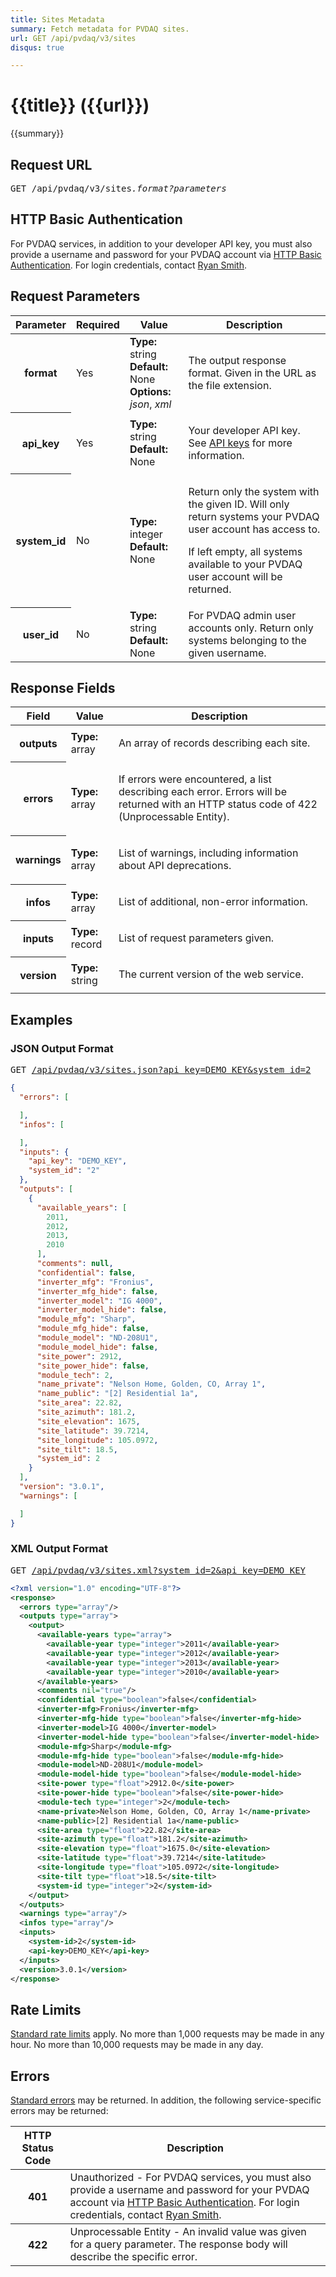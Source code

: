 ```yaml
---
title: Sites Metadata
summary: Fetch metadata for PVDAQ sites.
url: GET /api/pvdaq/v3/sites
disqus: true

---
```


# {{title}} <span class="url">({{url}})</span>
{{summary}}

<ul id="toc"></ul>

## Request URL

<pre>GET /api/pvdaq/v3/sites<em>.format?parameters</em></pre>

## HTTP Basic Authentication

For PVDAQ services, in addition to your developer API key, you must also provide a username and password for your PVDAQ account via [HTTP Basic Authentication](http://en.wikipedia.org/wiki/Basic_access_authentication). For login credentials, contact [Ryan Smith](ryan.smith@nrel.gov).

## Request Parameters

<table border="0" cellpadding="0" cellspacing="0" class="doc-parameters">
  <thead>
    <tr>
      <th class="doc-parameters-name" scope="col">Parameter</th>
      <th class="doc-parameters-required" scope="col">Required</th>
      <th class="doc-parameters-value" scope="col">Value</th>
      <th class="doc-parameters-description" scope="col">Description</th>
    </tr>
  </thead>
  <tbody>
    <tr>
      <th class="doc-parameter-name" scope="row">format</th>
      <td class="doc-parameter-required">Yes</td>
      <td class="doc-parameter-value">
        <div class="doc-parameter-value-field">
          <strong>Type:</strong> string
        </div>
        <div class="doc-parameter-value-field">
          <strong>Default:</strong> None
        </div>
        <div class="doc-parameter-value-field">
          <strong>Options:</strong> <em>json</em>, <em>xml</em>
        </div>
      </td>
      <td class="doc-parameter-description">
        <p>The output response format. Given in the URL as the file extension.</p>
      </td>
    </tr>
    <tr>
      <th class="doc-parameter-name" scope="row">api_key</th>
      <td class="doc-parameter-required">Yes</td>
      <td class="doc-parameter-value">
        <div class="doc-parameter-value-field">
          <strong>Type:</strong> string
        </div>
        <div class="doc-parameter-value-field">
          <strong>Default:</strong> None
        </div>
      </td>
      <td class="doc-parameter-description">
        <p>Your developer API key. See <a href="/docs/api-key/">API keys</a> for more information.</p>
      </td>
    </tr>
    <tr>
      <th class="doc-parameter-name" scope="row">system_id</th>
      <td class="doc-parameter-required">No</td>
      <td class="doc-parameter-value">
        <div class="doc-parameter-value-field">
          <strong>Type:</strong> integer
        </div>
        <div class="doc-parameter-value-field">
          <strong>Default:</strong> None
        </div>
      </td>
      <td class="doc-parameter-description">
        <p>Return only the system with the given ID. Will only return systems your PVDAQ user account has access to.</p>
        <p>If left empty, all systems available to your PVDAQ user account will be returned.</p>
      </td>
    </tr>
    <tr>
      <th class="doc-parameter-name" scope="row">user_id</th>
      <td class="doc-parameter-required">No</td>
      <td class="doc-parameter-value">
        <div class="doc-parameter-value-field">
          <strong>Type:</strong> string
        </div>
        <div class="doc-parameter-value-field">
          <strong>Default:</strong> None
        </div>
      </td>
      <td class="doc-parameter-description">For PVDAQ admin user accounts only. Return only systems belonging to the given username.</td>
    </tr>
  </tbody>
</table>

## Response Fields

<table border="0" cellpadding="0" cellspacing="0" class="doc-parameters">
  <thead>
    <tr>
      <th class="doc-parameters-name" scope="col">Field</th>
      <th class="doc-parameters-value" scope="col">Value</th>
      <th class="doc-parameters-description" scope="col">Description</th>
    </tr>
  </thead>
  <tbody>
    <tr>
      <th class="doc-parameter-name" scope="row">outputs</th>
      <td class="doc-parameter-value">
        <div class="doc-parameter-value-field">
          <strong>Type:</strong> array
        </div>
      </td>
      <td class="doc-parameter-description">
        <p>An array of records describing each site.</p>
      </td>
    </tr>
    <tr>
      <th class="doc-parameter-name" scope="row">errors</th>
      <td class="doc-parameter-value">
        <div class="doc-parameter-value-field">
          <strong>Type:</strong> array
        </div>
      </td>
      <td class="doc-parameter-description">
        <p>If errors were encountered, a list describing each error. Errors will be returned with an HTTP status code of 422 (<span>Unprocessable Entity).</span></p>
      </td>
    </tr>
    <tr>
      <th class="doc-parameter-name" scope="row">warnings</th>
      <td class="doc-parameter-value">
        <div class="doc-parameter-value-field">
          <strong>Type:</strong> array
        </div>
      </td>
      <td class="doc-parameter-description">
        <p>List of warnings, including information about API deprecations.</p>
      </td>
    </tr>
    <tr>
      <th class="doc-parameter-name" scope="row">infos</th>
      <td class="doc-parameter-value">
        <div class="doc-parameter-value-field">
          <strong>Type:</strong> array
        </div>
      </td>
      <td class="doc-parameter-description">
        <p>List of additional, non-error information.</p>
      </td>
    </tr>
    <tr>
      <th class="doc-parameter-name" scope="row">inputs</th>
      <td class="doc-parameter-value">
        <div class="doc-parameter-value-field">
          <strong>Type:</strong> record
        </div>
      </td>
      <td class="doc-parameter-description">
        <p>List of request parameters given.</p>
      </td>
    </tr>
    <tr>
      <th class="doc-parameter-name" scope="row">version</th>
      <td class="doc-parameter-value">
        <div class="doc-parameter-value-field">
          <strong>Type:</strong> string
        </div>
      </td>
      <td class="doc-parameter-description">
        <p>The current version of the web service.</p>
      </td>
    </tr>
  </tbody>
</table>

## Examples

### JSON Output Format

<pre>GET <a href="https://developer.nrel.gov/api/pvdaq/v3/sites.json?api_key=DEMO_KEY&amp;system_id=2">/api/pvdaq/v3/sites.json?api_key=DEMO_KEY&amp;system_id=2</a></pre>

```json
{
  "errors": [

  ],
  "infos": [

  ],
  "inputs": {
    "api_key": "DEMO_KEY",
    "system_id": "2"
  },
  "outputs": [
    {
      "available_years": [
        2011,
        2012,
        2013,
        2010
      ],
      "comments": null,
      "confidential": false,
      "inverter_mfg": "Fronius",
      "inverter_mfg_hide": false,
      "inverter_model": "IG 4000",
      "inverter_model_hide": false,
      "module_mfg": "Sharp",
      "module_mfg_hide": false,
      "module_model": "ND-208U1",
      "module_model_hide": false,
      "site_power": 2912,
      "site_power_hide": false,
      "module_tech": 2,
      "name_private": "Nelson Home, Golden, CO, Array 1",
      "name_public": "[2] Residential 1a",
      "site_area": 22.82,
      "site_azimuth": 181.2,
      "site_elevation": 1675,
      "site_latitude": 39.7214,
      "site_longitude": 105.0972,
      "site_tilt": 18.5,
      "system_id": 2
    }
  ],
  "version": "3.0.1",
  "warnings": [

  ]
}
```

### XML Output Format

<pre>GET <a href="https://developer.nrel.gov/api/pvdaq/v3/sites.xml?system_id=2&amp;api_key=DEMO_KEY">/api/pvdaq/v3/sites.xml?system_id=2&amp;api_key=DEMO_KEY</a></pre>

```xml
<?xml version="1.0" encoding="UTF-8"?>
<response>
  <errors type="array"/>
  <outputs type="array">
    <output>
      <available-years type="array">
        <available-year type="integer">2011</available-year>
        <available-year type="integer">2012</available-year>
        <available-year type="integer">2013</available-year>
        <available-year type="integer">2010</available-year>
      </available-years>
      <comments nil="true"/>
      <confidential type="boolean">false</confidential>
      <inverter-mfg>Fronius</inverter-mfg>
      <inverter-mfg-hide type="boolean">false</inverter-mfg-hide>
      <inverter-model>IG 4000</inverter-model>
      <inverter-model-hide type="boolean">false</inverter-model-hide>
      <module-mfg>Sharp</module-mfg>
      <module-mfg-hide type="boolean">false</module-mfg-hide>
      <module-model>ND-208U1</module-model>
      <module-model-hide type="boolean">false</module-model-hide>
      <site-power type="float">2912.0</site-power>
      <site-power-hide type="boolean">false</site-power-hide>
      <module-tech type="integer">2</module-tech>
      <name-private>Nelson Home, Golden, CO, Array 1</name-private>
      <name-public>[2] Residential 1a</name-public>
      <site-area type="float">22.82</site-area>
      <site-azimuth type="float">181.2</site-azimuth>
      <site-elevation type="float">1675.0</site-elevation>
      <site-latitude type="float">39.7214</site-latitude>
      <site-longitude type="float">105.0972</site-longitude>
      <site-tilt type="float">18.5</site-tilt>
      <system-id type="integer">2</system-id>
    </output>
  </outputs>
  <warnings type="array"/>
  <infos type="array"/>
  <inputs>
    <system-id>2</system-id>
    <api-key>DEMO_KEY</api-key>
  </inputs>
  <version>3.0.1</version>
</response>
```

## Rate Limits

[Standard rate limits](/docs/rate-limits) apply. No more than 1,000 requests may be made in any hour. No more than 10,000 requests may be made in any day.

## Errors

[Standard errors](/docs/errors) may be returned. In addition, the following service-specific errors may be returned:

<table border="0" cellpadding="0" cellspacing="0" class="doc-parameters">
  <thead>
    <tr>
      <th class="doc-parameters-name" scope="col">HTTP Status Code</th>
      <th class="doc-parameters-required" scope="col">Description</th>
    </tr>
  </thead>
  <tbody>
    <tr>
      <th class="doc-parameter-name" scope="row">401</th>
      <td class="doc-parameter-description">
        Unauthorized - For PVDAQ services, you must also provide a username and password for your PVDAQ account via <a href="http://en.wikipedia.org/wiki/Basic_access_authentication">HTTP Basic Authentication</a>. For login credentials, contact <a href="mailto:ryan.smith@nrel.gov">Ryan Smith</a>.
      </td>
    </tr>
  </tbody>
  <tbody>
    <tr>
      <th class="doc-parameter-name" scope="row">422</th>
      <td class="doc-parameter-description">Unprocessable Entity - An invalid value was given for a query parameter. The response body will describe the specific error.</td>
    </tr>
  </tbody>
</table>
